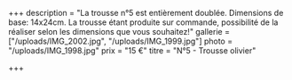 +++
description = "La trousse n°5 est entièrement doublée. Dimensions de base: 14x24cm. La trousse étant produite sur commande, possibilité de la réaliser selon les dimensions que vous souhaitez!"
gallerie = ["/uploads/IMG_2002.jpg", "/uploads/IMG_1999.jpg"]
photo = "/uploads/IMG_1998.jpg"
prix = "15 €"
titre = "N°5 - Trousse olivier"

+++
